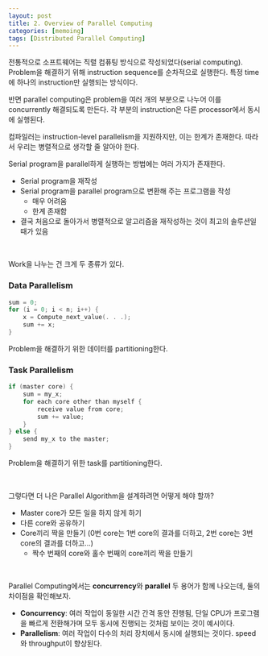 ```yaml
---
layout: post
title: 2. Overview of Parallel Computing
categories: [memoing]
tags: [Distributed Parallel Computing]
---
```


전통적으로 소프트웨어는 직렬 컴퓨팅 방식으로 작성되었다(serial computing). Problem을 해결하기 위해 instruction sequence를 순차적으로 실행한다. 특정 time에 하나의 instruction만 실행되는 방식이다. <br>

반면 parallel computing은 problem을 여러 개의 부분으로 나누어 이를 concurrently 해결되도록 만든다. 각 부분의 instruction은 다른 processor에서 동시에 실행된다.
<br>

컴파일러는 instruction-level parallelism을 지원하지만, 이는 한계가 존재한다. 따라서 우리는 병렬적으로 생각할 줄 알아야 한다. <br>

Serial program을 parallel하게 실행하는 방법에는 여러 가지가 존재한다. <br>
- Serial program을 재작성
- Serial program을 parallel program으로 변환해 주는 프로그램을 작성
    - 매우 어려움
    - 한계 존재함
- 결국 처음으로 돌아가서 병렬적으로 알고리즘을 재작성하는 것이 최고의 솔루션일 때가 있음

<br>

Work을 나누는 건 크게 두 종류가 있다.

### Data Parallelism
```c
sum = 0;
for (i = 0; i < n; i++) {
    x = Compute_next_value(. . .);
    sum += x;
}
```

Problem을 해결하기 위한 데이터를 partitioning한다.

### Task Parallelism
```c
if (master core) {
    sum = my_x;
    for each core other than myself {
        receive value from core;
        sum += value;
    }
} else {
    send my_x to the master;
}
```

Problem을 해결하기 위한 task를 partitioning한다.

<br>

그렇다면 더 나은 Parallel Algorithm을 설계하려면 어떻게 해야 할까?
- Master core가 모든 일을 하지 않게 하기
- 다른 core와 공유하기
- Core끼리 짝을 만들기 (0번 core는 1번 core의 결과를 더하고, 2번 core는 3번 core의 결과를 더하고...)
    - 짝수 번째의 core와 홀수 번째의 core끼리 짝을 만들기

<br>

Parallel Computing에서는 **concurrency**와 **parallel** 두 용어가 함께 나오는데, 둘의 차이점을 확인해보자. <br>
- **Concurrency**: 여러 작업이 동일한 시간 간격 동안 진행됨, 단일 CPU가 프로그램을 빠르게 전환해가며 모두 동시에 진행되는 것처럼 보이는 것이 예시이다.
- **Parallelism**: 여러 작업이 다수의 처리 장치에서 동시에 실행되는 것이다. speed와 throughput이 향상된다.